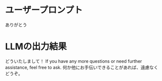 # ユーザープロンプト

ありがとう

# LLMの出力結果

どういたしまして！ If you have any more questions or need further assistance, feel free to ask. 何か他にお手伝いできることがあれば、遠慮なくどうぞ。